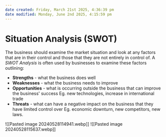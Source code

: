 ```yaml
---
date created: Friday, March 21st 2025, 4:36:39 pm
date modified: Monday, June 2nd 2025, 4:15:59 pm
---
```


# Situation Analysis (SWOT)
The business should examine the market situation and look at any factors that are in their control and those that they are not entirely in control of. A *SWOT Analysis* is often used by businesses to examine these factors outlining:
- **Strengths** - what the business does well
- **Weaknesses** - what the business needs to improve
- **Opportunities** - what is occurring outside the business that can improve the business' success Eg. new technologies, increase in international trade
- **Threats** - what can have a negative impact on the business that they have limited control over Eg. economic downturn, new competitors, new laws.

![[Pasted image 20240528114941.webp]]
![[Pasted image 20240528115637.webp]]
